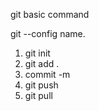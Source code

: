 git basic command

git --config name.

1. git init
2. git add .
3. commit -m <message>
4. git push
5. git pull